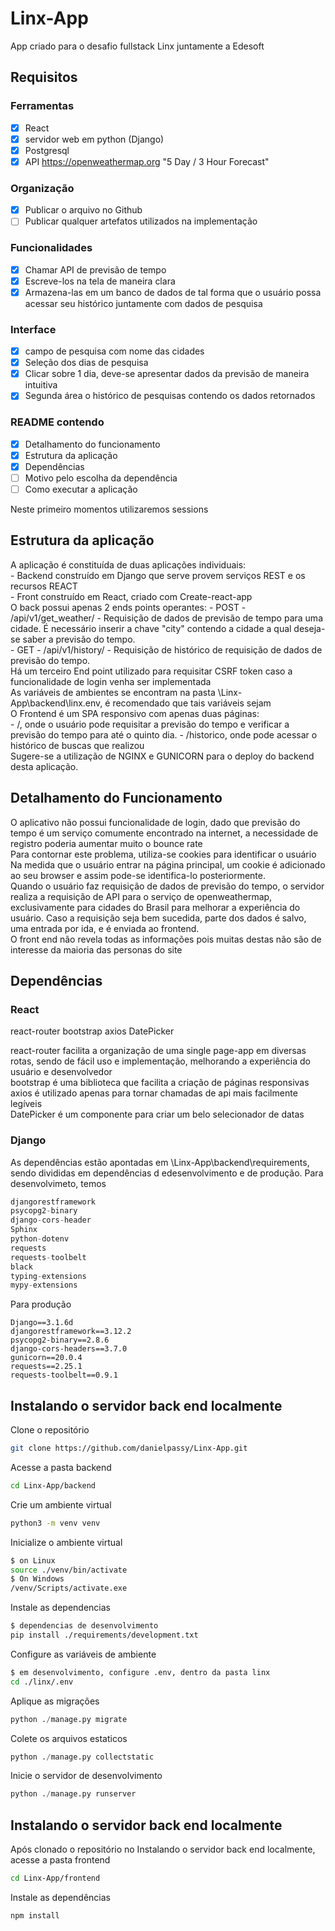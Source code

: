 # Linx-App
App criado para o desafio fullstack Linx juntamente a Edesoft


## Requisitos

### Ferramentas 
- [x] React
- [x] servidor web em python (Django)
- [x] Postgresql
- [x] API https://openweathermap.org "5 Day / 3 Hour Forecast"

### Organização
- [x] Publicar o arquivo no Github
- [ ] Publicar qualquer artefatos utilizados na implementação

### Funcionalidades
- [x] Chamar API de previsão de tempo
- [x] Escreve-los na tela de maneira clara
- [x] Armazena-las em um banco de dados de tal forma que o usuário possa acessar seu histórico juntamente com dados de pesquisa

### Interface
- [x] campo de pesquisa com nome das cidades
- [x] Seleção dos dias de pesquisa
- [x] Clicar sobre 1 dia, deve-se apresentar dados da previsão de maneira intuitiva
- [x] Segunda área o histórico de pesquisas contendo os dados retornados

### README contendo
- [X] Detalhamento do funcionamento
- [X] Estrutura da aplicação
- [X] Dependências
- [ ] Motivo pelo escolha da dependência
- [ ] Como executar a aplicação  

Neste primeiro momentos utilizaremos sessions


## Estrutura da aplicação
A aplicação é constituída de duas aplicações individuais:<br>
    - Backend construído em Django que serve provem serviços REST e os recursos REACT<br>
    - Front construído em React, criado com Create-react-app<br>
O back possui apenas 2 ends points operantes:
    - POST - /api/v1/get_weather/ - Requisição de dados de previsão de tempo para uma cidade. É necessário inserir a chave "city" contendo a cidade a qual deseja-se saber a previsão do tempo.<br>
    - GET - /api/v1/history/ - Requisição de histórico de requisição de dados de previsão do tempo.<br>
Há um terceiro End point utilizado para requisitar CSRF token caso a funcionalidade de login venha ser implementada <br>
As variáveis de ambientes se encontram na pasta \Linx-App\backend\linx\.env, é recomendado que tais variáveis sejam 
<br>
O Frontend é um SPA responsivo com apenas duas páginas: <br>
    - /, onde o usuário pode requisitar a previsão do tempo e verificar a previsão do tempo para até o quinto dia.
    - /historico, onde pode acessar o histórico de buscas que realizou
<br>
Sugere-se a utilização de NGINX e GUNICORN para o deploy do backend desta aplicação. <br>


## Detalhamento do Funcionamento

O aplicativo não possui funcionalidade de login, dado que previsão do tempo é um serviço comumente encontrado na internet, a necessidade de registro poderia aumentar muito o bounce rate<br>
Para contornar este problema, utiliza-se cookies para identificar o usuário <br>
Na medida que o usuário entrar na página principal, um cookie é adicionado ao seu browser e assim pode-se identifica-lo posteriormente. <br>
Quando o usuário faz requisição de dados de previsão do tempo, o servidor realiza a requisição de API para o serviço de openweathermap, exclusivamente para cidades do Brasil para melhorar a experiência do usuário. Caso a requisição seja bem sucedida, parte dos dados é salvo, uma entrada por ida, e é enviada ao frontend.<br>
O front end não revela todas as informações pois muitas destas não são de interesse da maioria das personas do site <br> 

## Dependências
### React
react-router
bootstrap
axios
DatePicker

react-router facilita a organização de uma single page-app em diversas rotas, sendo de fácil uso e implementação, melhorando a experiência do usuário e desenvolvedor<br>
bootstrap é uma biblioteca que facilita a criação de páginas responsivas <br>
axios é utilizado apenas para tornar chamadas de api mais facilmente legíveis <br>
DatePicker é um componente para criar um belo selecionador de datas<br>


### Django
As dependências estão apontadas em \Linx-App\backend\requirements, sendo divididas em dependências d edesenvolvimento e de produção.
Para desenvolvimeto, temos
```py
djangorestframework
psycopg2-binary
django-cors-header
Sphinx
python-dotenv
requests
requests-toolbelt
black
typing-extensions
mypy-extensions
```
Para produção
```
Django==3.1.6d
djangorestframework==3.12.2
psycopg2-binary==2.8.6
django-cors-headers==3.7.0
gunicorn==20.0.4
requests==2.25.1
requests-toolbelt==0.9.1
```


## Instalando o servidor back end localmente 

Clone o repositório
```bash
git clone https://github.com/danielpassy/Linx-App.git
```
Acesse a pasta backend
```bash
cd Linx-App/backend
```

Crie um ambiente virtual
```bash
python3 -m venv venv
```
Inicialize o ambiente virtual
```bash
$ on Linux
source ./venv/bin/activate
$ On Windows
/venv/Scripts/activate.exe
```
Instale as dependencias
```bash
$ dependencias de desenvolvimento
pip install ./requirements/development.txt
```

Configure as variáveis de ambiente
```bash
$ em desenvolvimento, configure .env, dentro da pasta linx
cd ./linx/.env
```

Aplique as migrações
```python
python ./manage.py migrate
```
Colete os arquivos estaticos
```python
python ./manage.py collectstatic
```

Inicie o servidor de desenvolvimento
```python
python ./manage.py runserver
```

## Instalando o servidor back end localmente 

Após clonado o repositório no Instalando o servidor back end localmente, acesse a pasta frontend
```bash
cd Linx-App/frontend
```
Instale as dependências
```bash
npm install
```
